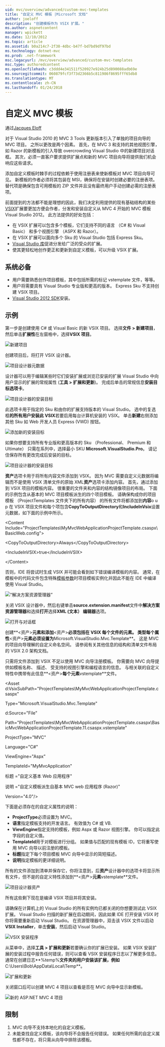 ```yaml
---
uid: mvc/overview/advanced/custom-mvc-templates
title: "自定义 MVC 模板 |Microsoft 文档"
author: joeloff
description: "创建模板作为 VSIX 扩展。"
ms.author: aspnetcontent
manager: wpickett
ms.date: 12/10/2012
ms.topic: article
ms.assetid: b0a214c7-2f38-4dbc-b47f-bd7bd9df97bd
ms.technology: dotnet-mvc
ms.prod: .net-framework
msc.legacyurl: /mvc/overview/advanced/custom-mvc-templates
msc.type: authoredcontent
ms.openlocfilehash: c3ddd4e341511f520927e924b25d890088adb69e
ms.sourcegitcommit: 060879fcf3f73d2366b5c811986f8695fff65db8
ms.translationtype: MT
ms.contentlocale: zh-CN
ms.lasthandoff: 01/24/2018
---
```

<a name="custom-mvc-template"></a>自定义 MVC 模板
====================
通过[Jacques Eloff](https://github.com/joeloff)

对于 Visual Studio 2010 的 MVC 3 Tools 更新版本引入了单独的项目向导的 MVC 项目。 之所以更改是两个因素。 首先，在 MVC 3 和支持的其他视图引擎，如 Razor 的新模板的引入导致 overcrowding Visual Studio 中的新建项目对话框。 其次，必须一直客户要求提供扩展点和新的 MVC 项目向导将提供我们机会响应这些请求。

添加自定义模板时棘手的过程依赖于使用注册表来使新模板对 MVC 项目向导可见。 新模板的作者必须将其包装在 MSI，确保将在安装时创建必要的注册表项。 替代项是确保包含可用模板的 ZIP 文件并且没有最终用户手动创建必需的注册表项。

前面提到的方法都不能是理想的因此，我们决定利用提供的现有基础结构的某些[VSIX](https://msdn.microsoft.com/library/ff363239.aspx)扩展要更加方便会作者，分发和安装自定义从 MVC 4 开始的 MVC 模板Visual Studio 2012。 此方法提供的好处包括：

- 在 VSIX 扩展可以包含多个模板，它们支持不同的语言 （C# 和 Visual Basic） 和多个视图引擎 （ASPX 和 Razor）。
- 在 VSIX 扩展可以面向多个 Sku 的 Visual Studio 包括 Express Sku。
- [Visual Studio 库](https://visualstudiogallery.msdn.microsoft.com/)促进分发给广泛的受众的扩展。
- 使其更轻松地创作更正和更新到自定义模板，可以升级 VSIX 扩展。

## <a name="prerequisites"></a>系统必备

- 用户需要熟悉创作项目模板，其中包括所需的标记 vstemplate 文件，等等。
- 用户将需要具有 Visual Studio 专业版和更高的版本。 Express Sku 不支持创建 VSIX 项目。
- [Visual Studio 2012 SDK](https://www.microsoft.com/download/details.aspx?id=30668)安装。

## <a name="example"></a>示例

第一步是创建使用 C# 或 Visual Basic 的新 VSIX 项目。 选择**文件 > 新建项目**，然后单击**扩展性**在左窗格中，选择**VSIX 项目**。

![新建项目](custom-mvc-templates/_static/image1.jpg)

创建项目后，将打开 VSIX 设计器。

![项目设计器元数据](custom-mvc-templates/_static/image2.jpg)

设计器可以用于编辑某些时它们安装扩展或浏览已安装的扩展 Visual Studio 中向用户显示的扩展的常规属性 (**工具 > 扩展和更新**)。 完成后单击的常规信息**安装目标选项卡**。

![项目设计器的安装目标](custom-mvc-templates/_static/image3.jpg)

此选项卡用于指定的 Sku 和由你的扩展支持版本的 Visual Studio。 选中的复选框**的所有用户安装此 VSIX**若要启用每台计算机安装的 VSIX。 单击**新建**右侧添加其他 Sku 如 Web 开发人员 Express (VWD) 按钮。

![添加新的安装目标](custom-mvc-templates/_static/image4.jpg)

如果你想要支持所有专业版和更高版本的 Sku （Professional、 Premium 和 Ultimate） 只需在系列中，选择最小 SKU **Microsoft.VisualStudio.Pro**。 请记住保存所有更改完成后安装的目标。

![项目设计器的安装目标](custom-mvc-templates/_static/image5.jpg)

**资产**选项卡用于将所有内容文件添加到 VSIX。 因为 MVC 需要自定义元数据将编辑而不是使用 VSIX 清单文件的原始 XML**资产**选项卡添加内容。 首先，通过添加到 VSIX 项目的模板内容。 很重要的文件夹和内容的结构镜像项目的布局。 下面的示例包含从基本的 MVC 项目模板派生的四个项目模板。 请确保构成你的项目模板 （ProjectTemplates 文件夹下的所有内容） 的所有文件将都添加到**内容**o u p 在 VSIX 项目文件和每个项包含**CopyToOutputDirectory**和**IncludeInVsix**设置元数据，如下面的示例中所示。

&lt;Content Include=&quot;ProjectTemplates\MyMvcWebApplicationProjectTemplate.csaspx\BasicWeb.config&quot;&gt;

&lt;CopyToOutputDirectory&gt;Always&lt;/CopyToOutputDirectory&gt;

&lt;IncludeInVSIX&gt;true&lt;/IncludeInVSIX&gt;

&lt;/Content&gt;

否则，IDE 将尝试时生成 VSIX 并可能会看到如下错误编译模板的内容。 通常，在模板中的代码文件包含特殊[模板参数](https://msdn.microsoft.com/library/eehb4faa(v=vs.110).aspx)时项目模板实例化并因此不能在 IDE 中编译使用 Visual Studio。

![“解决方案资源管理器”](custom-mvc-templates/_static/image6.jpg)

关闭 VSIX 设计器中，然后右键单击**source.extension.manifest**文件中**解决方案资源管理器**和选择**打开**选择**XML (文本） 编辑器**选项。

![打开与对话框](custom-mvc-templates/_static/image7.jpg)

创建**&lt;资产&gt;**元素和添加**&lt;资产&gt;**必须包括在 VSIX 每个文件的元素。 **类型**每个属性**&lt;资产&gt;**元素必须设置为**Microsoft.VisualStudio.Mvc.Template**。 这是 MVC 的项目向导理解的自定义命名空间。 请参阅有关其他信息的结构和清单文件布局的 VSIX 2.0 架构文档。

只需将文件添加到 VSIX 不足以使用 MVC 向导注册模板。 你需要向 MVC 向导提供如模板名称、 描述、 受支持的视图引擎和编程语言的信息。 与相关联的自定义特性中携带有此信息**&lt;资产&gt;**每个元素**vstemplate**文件。

&lt;Asset d:VsixSubPath=&quot;ProjectTemplates\MyMvcWebApplicationProjectTemplate.csaspx&quot;

Type=&quot;Microsoft.VisualStudio.Mvc.Template&quot;

d:Source=&quot;File&quot;

Path=&quot;ProjectTemplates\MyMvcWebApplicationProjectTemplate.csaspx\BasicMvcWebApplicationProjectTemplate.11.csaspx.vstemplate&quot;

ProjectType=&quot;MVC&quot;

Language=&quot;C#&quot;

ViewEngine=&quot;Aspx&quot;

TemplateId=&quot;MyMvcApplication&quot;

标题 =&quot;自定义基本 Web 应用程序&quot;

说明 =&quot;自定义模板派生自基本 MVC web 应用程序 (Razor)&quot;

Version=&quot;4.0&quot;/&gt;

下面是必须存在的自定义属性的说明：

- **ProjectType**必须设置为 MVC。
- **语言**指定模板支持的开发语言。 有效值为 C# 或 VB.
- **ViewEngine**指定支持的模板，例如 Aspx 或 Razor 视图引擎。 你可以指定此字段的自定义值。
- **TemplateId**用于对模板进行分组。 如果值与匹配的现有模板 ID，它将重写使用 MVC 向导以前注册的模板。
- **标题**指定下每个项目模板 MVC 向导中显示的简短描述。
- **说明**指定模板的更详细说明。

所有的文件添加到清单并保存它，你将注意到，后**资产**设计器中的选项卡将显示所有文件，但不是的自定义特性添加到**&lt;资产&gt;**元素**vstemplate**文件。

![项目设计器资产](custom-mvc-templates/_static/image8.jpg)

所有这些剩下现在是编译 VSIX 项目并将其安装。

请确保在计算机上的 Visual Studio 的所有实例均已都关闭的你想要测试此 VSIX 扩展。 Visual Studio 扫描的新扩展在启动期间，因此如果 IDE 打开安装 VSIX 时你将需要重新启动 Visual Studio。 在资源管理器中，双击该 VSIX 文件以启动**VSIX Installer**，单击**安装**，然后启动 Visual Studio。

![VSIX 安装程序](custom-mvc-templates/_static/image9.jpg)

从菜单中，选择**工具 > 扩展和更新**若要确认你的扩展已安装。 如果 VSIX 安装扩展的安装过程中报告任何错误，则可以查看 VSIX 安装程序日志以了解更多信息。 通常在创建日志**%temp%**文件夹的用户安装该扩展，例如**C:\Users\Bob\AppData\Local\Temp**。

![扩展和更新](custom-mvc-templates/_static/image10.jpg)

关闭窗口后可以创建 MVC 4 项目以查看是否在 MVC 向导中显示新模板。

![新的 ASP.NET MVC 4 项目](custom-mvc-templates/_static/image11.jpg)

## <a name="limitations"></a>限制

1. MVC 向导不支持本地化的自定义模板。
2. 未能查找自定义模板，该向导将不会报告任何错误。 如果任何所需的自定义属性都不存在，将只需从向导中排除该模板。
